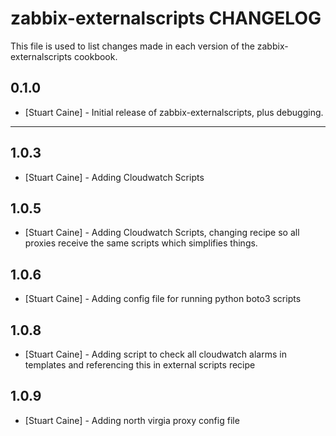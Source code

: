 zabbix-externalscripts CHANGELOG
==================

This file is used to list changes made in each version of the zabbix-externalscripts cookbook.

0.1.0
-----
- [Stuart Caine] - Initial release of zabbix-externalscripts, plus debugging.

- - -
1.0.3
-----
- [Stuart Caine] - Adding Cloudwatch Scripts

1.0.5
-----
- [Stuart Caine] - Adding Cloudwatch Scripts, changing recipe so all proxies receive the same scripts which simplifies things.

1.0.6
-----
- [Stuart Caine] - Adding config file for running python boto3 scripts

1.0.8
-----
- [Stuart Caine] - Adding script to check all cloudwatch alarms in templates and referencing this in external scripts recipe

1.0.9
-----
- [Stuart Caine] - Adding north virgia proxy config file
